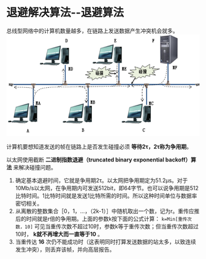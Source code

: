 # 退避解决算法--退避算法
总线型网络中的计算机数量越多，在链路上发送数据产生冲突机会就多。
![tuibisuanfa1](./assets/tuibisuanfa1.png)

计算机要想知道发送的帧在链路上是否发生碰撞必须 **等待2τ，2τ称为争用期**。

以太网使用截断 **二进制指数退避（truncated binary exponential backoff）算法** 来解决碰撞问题。
1. 确定基本退避时间，它就是争用期2τ。以太网把争用期定为51.2μs。对于10Mb/s以太网，在争用期内可发送512bit，即64字节。也可以说争用期是512比特时间。1比特时间就是发送1比特所需的时间。所以这种时间单位与数据率密切相关。
2. 从离散的整数集合［0，1，…，（2k-1）］中随机取出一个数，记为r。重传应推后的时间就是r倍的争用期。上面的参数k按下面的公式计算：
`k=Min[重传次数，10]`
可见当重传次数不超过10时，参数k等于重传次数；但当重传次数超过10时， **k就不再增大而一直等于10** 。
3. 当重传达 **16** 次仍不能成功时（这表明同时打算发送数据的站太多，以致连续发生冲突），则丢弃该帧，并向高层报告。
